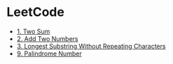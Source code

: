 # LeetCode

- [1. Two Sum](./1.%20Two%20Sum.md)
- [2. Add Two Numbers](./2.%20Add%20Two%20Numbers.md)
- [3. Longest Substring Without Repeating Characters](./3.%20Longest%20Substring%20Without%20Repeating%20Characters.md)
- [9. Palindrome Number](./9.%20Palindrome%20Number.md)
